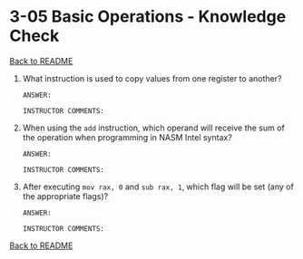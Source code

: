 
# 3-05 Basic Operations - Knowledge Check

[Back to README](README.md)

1. What instruction is used to copy values from one register to another?
    ```
    ANSWER: 
    ```
    ```
    INSTRUCTOR COMMENTS: 
    ```

2. When using the `add` instruction, which operand will receive the sum of the 
operation when programming in NASM Intel syntax?
    ```
    ANSWER: 
    ```
    ```
    INSTRUCTOR COMMENTS: 
    ```

3. After executing `mov rax, 0` and `sub rax, 1`, which flag will be set (any 
of the appropriate flags)?
    ```
    ANSWER: 
    ```
    ```
    INSTRUCTOR COMMENTS: 
    ```

[Back to README](README.md)


<!--- End of file. --->
